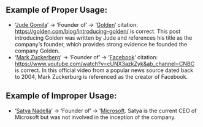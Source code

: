 ## Example of Proper Usage:
* ‘[Jude Gomila](https://golden.com/wiki/Jude_Gomila-NAD)’ → ‘Founder of’ → ‘[Golden](https://golden.com/wiki/Golden-5R)’ citation: https://golden.com/blog/introducing-golden/ is correct. This post introducing Golden was written by Jude and references his title as the company’s founder, which provides strong evidence he founded the company Golden.
* ‘[Mark Zuckerberg](https://golden.com/wiki/Mark_Zuckerberg-AZ9)’ → ‘Founder of’ → ‘[Facebook](https://golden.com/wiki/Facebook_(platform)-3R5)’ citation: https://www.youtube.com/watch?v=cUNX3azkZyk&ab_channel=CNBC is correct. In this official video from a popular news source dated back to 2004, Mark Zuckerburg is referenced as the creator of Facebook.

## Example of Improper Usage:
* ‘[Satya Nadella](https://golden.com/wiki/Satya_Nadella-RJ9YY6)’ → ‘Founder of’ → ‘[Microsoft](https://golden.com/wiki/Microsoft-6GKP’). Satya is the current CEO of Microsoft but was not involved in the inception of the company.
